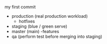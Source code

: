 my first commit

- production (real production workload)
  - hotfixes
- staging (blue / green serve)
- master (main)
  -features
- qa (perform test before merging into staging)
